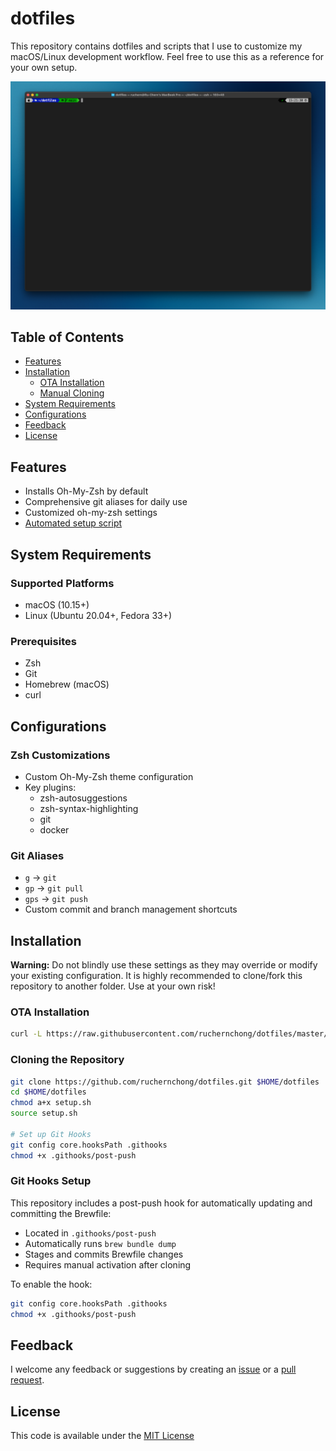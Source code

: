 # dotfiles

This repository contains dotfiles and scripts that I use to customize my macOS/Linux development workflow. Feel free to use this as a reference for your own setup.

![Terminal](terminal.png)

## Table of Contents

- [Features](#features)
- [Installation](#installation)
  - [OTA Installation](#ota-installation)
  - [Manual Cloning](#cloning-the-repository)
- [System Requirements](#system-requirements)
- [Configurations](#configurations)
- [Feedback](#feedback)
- [License](#license)

## Features

- Installs Oh-My-Zsh by default
- Comprehensive git aliases for daily use
- Customized oh-my-zsh settings
- [Automated setup script](setup.sh)

## System Requirements

### Supported Platforms

- macOS (10.15+)
- Linux (Ubuntu 20.04+, Fedora 33+)

### Prerequisites

- Zsh
- Git
- Homebrew (macOS)
- curl

## Configurations

### Zsh Customizations

- Custom Oh-My-Zsh theme configuration
- Key plugins:
  - zsh-autosuggestions
  - zsh-syntax-highlighting
  - git
  - docker

### Git Aliases

- `g` → `git`
- `gp` → `git pull`
- `gps` → `git push`
- Custom commit and branch management shortcuts

## Installation

**Warning:** Do not blindly use these settings as they may override or modify your existing configuration. It is highly recommended to clone/fork this repository to another folder. Use at your own risk!

### OTA Installation

```zsh
curl -L https://raw.githubusercontent.com/ruchernchong/dotfiles/master/install.sh | bash
```

### Cloning the Repository

```zsh
git clone https://github.com/ruchernchong/dotfiles.git $HOME/dotfiles
cd $HOME/dotfiles
chmod a+x setup.sh
source setup.sh

# Set up Git Hooks
git config core.hooksPath .githooks
chmod +x .githooks/post-push
```

### Git Hooks Setup

This repository includes a post-push hook for automatically updating and committing the Brewfile:

- Located in `.githooks/post-push`
- Automatically runs `brew bundle dump`
- Stages and commits Brewfile changes
- Requires manual activation after cloning

To enable the hook:

```zsh
git config core.hooksPath .githooks
chmod +x .githooks/post-push
```

## Feedback

I welcome any feedback or suggestions by creating an [issue](https://github.com/ruchernchong/dotfiles/issues) or a [pull request](https://github.com/ruchernchong/dotfiles/pulls).

## License

This code is available under the [MIT License](LICENSE)

